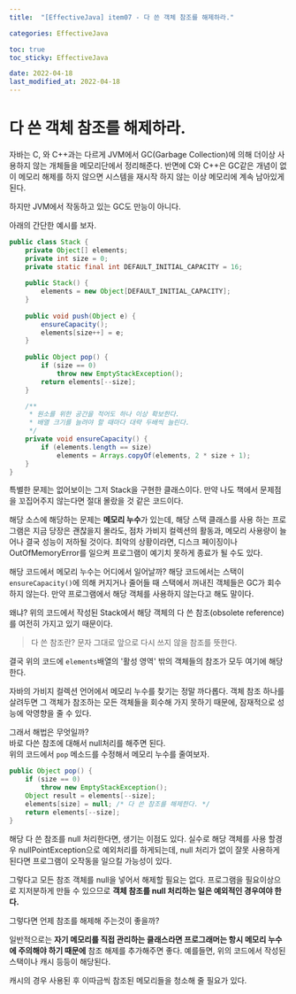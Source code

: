 ```yaml
---
title:  "[EffectiveJava] item07 - 다 쓴 객체 참조를 해제하라."

categories: EffectiveJava

toc: true
toc_sticky: EffectiveJava

date: 2022-04-18
last_modified_at: 2022-04-18
---
```


# 다 쓴 객체 참조를 해제하라.

자바는 C, 와 C++과는 다르게 JVM에서 GC(Garbage Collection)에 의해 더이상 사용하지 않는 개체들을 메모리단에서 정리해준다. 반면에 C와 C++은 GC같은 개념이 없이 메모리 해제를 하지 않으면
시스템을 재시작 하지 않는 이상 메모리에 계속 남아있게 된다.

하지만 JVM에서 작동하고 있는 GC도 만능이 아니다. 

아래의 간단한 예시를 보자.

```java
public class Stack {
    private Object[] elements;
    private int size = 0;
    private static final int DEFAULT_INITIAL_CAPACITY = 16;
    
    public Stack() {
        elements = new Object[DEFAULT_INITIAL_CAPACITY];
    }
    
    public void push(Object e) {
        ensureCapacity();
        elements[size++] = e;
    }
    
    public Object pop() {
        if (size == 0)
            throw new EmptyStackException();
        return elements[--size];
    }

    /**
     * 원소를 위한 공간을 적어도 하나 이상 확보한다.
     * 배열 크기를 늘려야 할 때마다 대략 두배씩 늘린다.
     */
    private void ensureCapacity() {
        if (elements.length == size)
            elements = Arrays.copyOf(elements, 2 * size + 1);
    }
}
```

특별한 문제는 없어보이는 그저 Stack을 구현한 클래스이다. 만약 나도 책에서 문제점을 꼬집어주지 않는다면 절대 몰랐을 것 같은 코드이다.

해당 소스에 해당하는 문제는 **메모리 누수**가 있는데, 해당 스택 클래스를 사용 하는 프로그램은 지금 당장은 괜찮을지 몰라도, 점차 가비지 컬렉션의 활동과, 메모리 사용량이 늘어나 결국 성능이 저하될 것이다.
최악의 상황이라면, 디스크 페이징이나 OutOfMemoryError를 일으켜 프로그램이 예기치 못하게 종료가 될 수도 있다.

해당 코드에서 메모리 누수는 어디에서 일어날까? 해당 코드에서는 스택이 `ensureCapacity()`에 의해 커지거나 줄어들 때 스택에서 꺼내진 객체들은 GC가 회수 하지 않는다. 만약 프로그램에서 해당 객체를 사용하지 않는다고 해도 말이다.

왜냐? 위의 코드에서 작성된 Stack에서 해당 객체의 다 쓴 참조(obsolete reference)를 여전히 가지고 있기 때문이다.

> 다 쓴 참조란? 문자 그대로 앞으로 다시 쓰지 않을 참조를 뜻한다.

결국 위의 코드에 `elements`배열의 '활성 영역' 밖의 객체들의 참조가 모두 여기에 해당한다.


자바의 가비지 컬렉션 언어에서 메모리 누수를 찾기는 정말 까다롭다. 객체 참조 하나를 살려두면 그 객체가 참조하는 모든 객체들을 회수해 가지 못하기 때문에, 잠재적으로 성능에 악영향을 줄 수 있다.

그래서 해법은 무엇일까?  
바로 다쓴 참조에 대해서 null처리를 해주면 된다.  
위의 코드에서 `pop` 메소드를 수정해서 메모리 누수를 줄여보자.

```java
public Object pop() {
    if (size == 0)
        throw new EmptyStackException();
    Object result = elements[--size];
    elements[size] = null; /* 다 쓴 참조를 해제한다. */
    return elements[--size];
}
```

해당 다 쓴 참조를 null 처리한다면, 생기는 이점도 있다. 실수로 해당 객체를 사용 할경우 nullPointException으로 예외처리를 하게되는데, null 처리가 없이 잘못 사용하게 된다면 프로그램이 오작동을 일으킬 가능성이 있다.

그렇다고 모든 참조 객체를 null을 넣어서 해제할 필요는 없다. 프로그램을 필요이상으로 지저분하게 만들 수 있으므로 **객체 참조를 null 처리하는 일은 예외적인 경우여야 한다.**

그렇다면 언제 참조를 해제해 주는것이 좋을까?

일반적으로는 **자기 메모리를 직접 관리하는 클래스라면 프로그래머는 항시 메모리 누수에 주의해야 하기 때문에** 참조 해제를 추가해주면 좋다.
예를들면, 위의 코드에서 작성된 스택이나 캐시 등등이 해당된다.

캐시의 경우 사용된 후 이따금씩 참조된 메모리들을 청소해 줄 필요가 있다.


